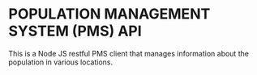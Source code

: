 # POPULATION MANAGEMENT SYSTEM (PMS) API
This is a Node JS restful PMS client that manages information about the population in various locations.
